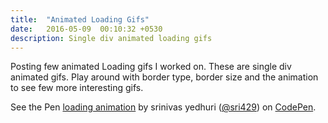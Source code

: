 ```yaml
---
title:  "Animated Loading Gifs"
date:   2016-05-09  00:10:32 +0530
description: Single div animated loading gifs
---
```


Posting few animated Loading gifs I worked on. These are single div animated gifs.
Play around with border type, border size and the animation to see few more interesting gifs.

<p data-height="265" data-theme-id="0" data-slug-hash="BKvMmo" data-default-tab="css,result" data-user="sri429" data-embed-version="2" class="codepen">See the Pen <a href="http://codepen.io/sri429/pen/BKvMmo/">loading animation</a> by srinivas yedhuri (<a href="http://codepen.io/sri429">@sri429</a>) on <a href="http://codepen.io">CodePen</a>.</p><script async src="//assets.codepen.io/assets/embed/ei.js"></script>

